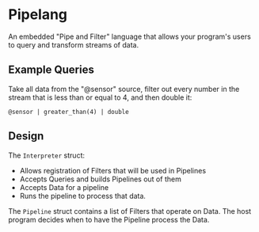 Pipelang
========

An embedded "Pipe and Filter" language that allows your program's users to query
and transform streams of data.


## Example Queries

Take all data from the "@sensor" source, filter out every number in the stream that is less than or equal to 4, and then double it:

```
@sensor | greater_than(4) | double
```

## Design


The `Interpreter` struct:
* Allows registration of Filters that will be used in Pipelines
* Accepts Queries and builds Pipelines out of them
* Accepts Data for a pipeline
* Runs the pipeline to process that data.

The `Pipeline` struct contains a list of Filters that operate on Data.
The host program decides when to have the Pipeline process the Data.
